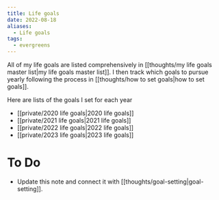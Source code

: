 ```yaml
---
title: Life goals
date: 2022-08-18
aliases:
  - Life goals
tags:
  - evergreens
---
```

All of my life goals are listed comprehensively in [[thoughts/my life goals master list|my life goals master list]]. I then track which goals to pursue yearly following the process in [[thoughts/how to set goals|how to set goals]].

Here are lists of the goals I set for each year

- [[private/2020 life goals|2020 life goals]]
- [[private/2021 life goals|2021 life goals]]
- [[private/2022 life goals|2022 life goals]]
- [[private/2023 life goals|2023 life goals]]

# To Do

- Update this note and connect it with [[thoughts/goal-setting|goal-setting]].